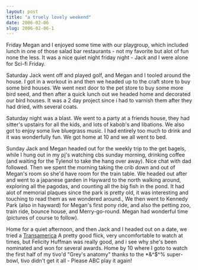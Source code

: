```yaml
---
layout: post
title: "a truely lovely weekend"
date: 2006-02-06
slug: 2006-02-06-1
---
```


Friday Megan and I enjoyed some time with our playgroup, which included lunch in one of those salad bar restaurants - not my favorite but alot of fun none the less.  It was a nice quiet night friday night - Jack and I were alone for Sci-fi Friday.

Saturday Jack went off and played golf, and Megan and I tooled around the house. I got in a workout in and then we headed up to the craft store to buy some bird houses.  We went next door to the pet store to buy some more bird seed, and then after a quick lunch out we headed home and decorated our bird houses.  It was a 2 day project since i had to varnish them after they had dried, with several coats.

Saturday night was a blast.  We went to a party at a friends house, they had sitter&apos;s upstairs for all the kids, and lots of kabob&apos;s and libations.  We also got to enjoy some live bluegrass music.  I had entirely too much to drink and it was wonderfully fun.  We got home at 10 and we all went to bed.

Sunday Jack and Megan headed out for the weekly trip to the get bagels, while I hung out in my pj&apos;s watching cbs sunday morning, drinking coffee (and waiting for the Tylenol to take the hang over away).  Nice chat with dad followed.  Then we spent the morning taking the crib down and out of Megan&apos;s room so she&apos;d have room for the train table.  We headed out after and went to a japanese garden in Hayward to the north walking around, exploring all the pagodas, and counting all the big fish in the pond.  It had alot of memorial plaques since the park is pretty old, it was interesting and touching to read them as we wondered around., We then went to Kennedy Park (also in hayward) for Megan&apos;s first pony ride, and also the petting zoo, train ride, bounce house, and Merry-go-round.  Megan had wonderful time (pictures of course to follow).  

Home for a quiet afternoon, and then Jack and I headed out on a date, we tried a  [Transamerica](http://www.imdb.com/title/tt0407265/?fr=c2l0ZT1kZnx0dD0xfGZiPXV8cG49MHxrdz0xfHE9dHJhbnNhbWVyaWNhfGZ0PTF8bXg9MjB8bG09NTAwfGNvPTF8aHRtbD0xfG5tPTE_;fc=1;ft=22;fm=1)   A pretty good flick, very uncomfortable to watch at times, but Felicity Huffman was really good, and i see why she&apos;s been nominated and won  for several awards. Home by 10 where I goto to watch the first half of my tivo&apos;d &quot;Grey&apos;s anatomy&quot; thanks to the *&^$^% super-bowl, tivo didn&apos;t get it all - Please ABC play it again!

